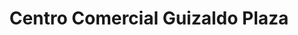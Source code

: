 ---
title: "Centro Comercial Guizaldo Plaza"
url: /brena/centro-comercial-guizaldo-plaza/
shop: Einkaufszentrum
---